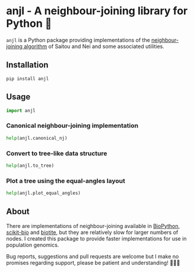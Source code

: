 # anjl - A neighbour-joining library for Python :angel:

`anjl` is a Python package providing implementations of the
[neighbour-joining
algorithm](https://en.wikipedia.org/wiki/Neighbor_joining) of Saitou
and Nei and some associated utilities.

## Installation

```
pip install anjl
```

## Usage

```python
import anjl
```

### Canonical neighbour-joining implementation

```python
help(anjl.canonical_nj)
```

### Convert to tree-like data structure

```python
help(anjl.to_tree)
```

### Plot a tree using the equal-angles layout

```python
help(anjl.plot_equal_angles)
```

## About

There are implementations of neighbour-joining available in
[BioPython](https://biopython.org/docs/latest/api/Bio.Phylo.TreeConstruction.html#Bio.Phylo.TreeConstruction.DistanceTreeConstructor),
[scikit-bio](https://scikit.bio/docs/dev/generated/skbio.tree.nj.html)
and
[biotite](https://www.biotite-python.org/latest/apidoc/biotite.sequence.phylo.neighbor_joining.html),
but they are relatively slow for larger numbers of nodes. I created
this package to provide faster implementations for use in population
genomics.

Bug reports, suggestions and pull requests are welcome but I make no promises
regarding support, please be patient and understanding! 🌻🌼🌸
